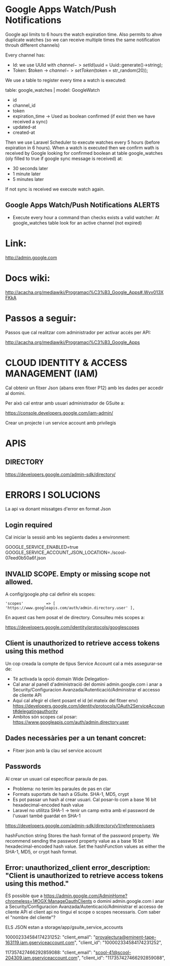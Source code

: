 # Google Apps Watch/Push Notifications

Google api limits to 6 hours the watch expiration time. Also permits to ahve duplicate watches (so we can receive multiple
times the same notification throuh different channels)

Every channel has:
- Id: we use UUId with $channel->setId($uuid = Uuid::generate()->string);
- Token: $token -> $channel->setToken($token = str_random(20));

We use a table to register every time a watch is executed:

table: google_watches | model: GoogleWatch
- id
- channel_id
- token
- expiration_time -> Used as boolean confirmed (if exist then we have received a sync)
- updated-at
- created-at

Then we use Laravel Scheduler to execute watches every 5 hours (before expiration in 6 hours). When a watch is executed
then we confirm wath is received by Google looking for confirmed boolean at table google_watches (oly filled to true if
google sync message is received) at:
- 30 seconds later
- 1 minute later
- 5 minutes later

If not sync is received we execute watch again.

## Google Apps Watch/Push Notifications ALERTS

- Execute every hour a command than checks exists a valid watcher: At google_watches table look for an active channel (not expired)


# Link:

http://admin.google.com

# Docs wiki:

http://acacha.org/mediawiki/Programaci%C3%B3_Google_Apps#.Wvv013XFKkA

# Passos a seguir:

Passos que cal realitzar com administrador per activar accés per API:

http://acacha.org/mediawiki/Programaci%C3%B3_Google_Apps

# CLOUD IDENTITY & ACCESS MANAGEMENT (IAM)

Cal obtenir un fitxer Json (abans eren fitxer P12) amb les dades per accedir al domini.

Per això cal entrar amb usuari administrador de GSuite a:

https://console.developers.google.com/iam-admin/

Crear un projecte i un service account amb privilegis

# APIS

## DIRECTORY

https://developers.google.com/admin-sdk/directory/

# ERRORS I SOLUCIONS

La api va donant missatges d'error en format Json

## Login required

Cal iniciar la sessió amb les següents dades a environment:

GOOGLE_SERVICE_ENABLED=true
GOOGLE_SERVICE_ACCOUNT_JSON_LOCATION=./scool-07eed0b50a6f.json

## INVALID SCOPE. Empty or missing scope not allowed.

A config/google.php cal definir els scopes:

    'scopes'          => [ 'https://www.googleapis.com/auth/admin.directory.user' ],
    
En aquest cas hem posat el de directory. Consulteu més scopes a:

https://developers.google.com/identity/protocols/googlescopes

## Client is unauthorized to retrieve access tokens using this method

Un cop creada la compte de tipus Service Account cal a més assegurar-se de:

- Té activada la opció domain Wide Delegation-
- Cal anar al panell d'administració del domini admin.google.com i anar a Security/Configuracion Avanzada/Autenticació/Administrar el accesso de cliente APi
- Aquí cal afegir el client posant el id (el mateix del fitxer env)
https://developers.google.com/identity/protocols/OAuth2ServiceAccount#delegatingauthority
- Ambitos són scopes cal posar: https://www.googleapis.com/auth/admin.directory.user 


## Dades necessàries per a un tenant concret:

- Fitxer json amb la clau sel service account

## Passwords

Al crear un usuari cal especificar paraula de pas. 

- Problema: no tenim les paraules de pas en clar
- Formats suportats de hash a GSuite. SHA-1, MD5, crypt
- Es pot passar un hash al crear usuari. Cal posar-lo com a  base 16 bit hexadecimal-encoded hash value
- Laravel no utilitza SHA-1 -> tenir un camp extra amb el password de l'usuari també guardat en SHA-1

https://developers.google.com/admin-sdk/directory/v1/reference/users

hashFunction	string	Stores the hash format of the password property. We recommend sending the password property value as a base 16 bit hexadecimal-encoded hash value. Set the hashFunction values as either the SHA-1, MD5, or crypt hash format.

## Error: unauthorized_client error_description: "Client is unauthorized to retrieve access tokens using this method."

ÉS possible que a https://admin.google.com/AdminHome?chromeless=1#OGX:ManageOauthClients o domini admin.google.com i anar a Security/Configuracion Avanzada/Autenticació/Administrar el accesso de cliente APi
el client api no tingui el scope o scopes necessaris. Com saber el "nombre del cliente"?

ELS JSON estan a storage/app/gsuite_service_accounts

100002334584174231252: "client_email": "provalectura@eminent-tape-163119.iam.gserviceaccount.com",
                         "client_id": "100002334584174231252",

117357427466292859088: "client_email": "scool-41@scool-204309.iam.gserviceaccount.com",
                         "client_id": "117357427466292859088",

